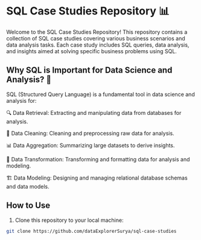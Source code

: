 # SQL Case Studies Repository 📊

Welcome to the SQL Case Studies Repository! This repository contains a collection of SQL case studies covering various business scenarios and data analysis tasks. Each case study includes SQL queries, data analysis, and insights aimed at solving specific business problems using SQL.

## Why SQL is Important for Data Science and Analysis? 🚀

SQL (Structured Query Language) is a fundamental tool in data science and analysis for:

🔍 Data Retrieval: Extracting and manipulating data from databases for analysis.

🧹 Data Cleaning: Cleaning and preprocessing raw data for analysis.

📊 Data Aggregation: Summarizing large datasets to derive insights.

🔄 Data Transformation: Transforming and formatting data for analysis and modeling.

🏗️ Data Modeling: Designing and managing relational database schemas and data models.

## How to Use

1. Clone this repository to your local machine:

```bash
git clone https://github.com/dataExplorerSurya/sql-case-studies

